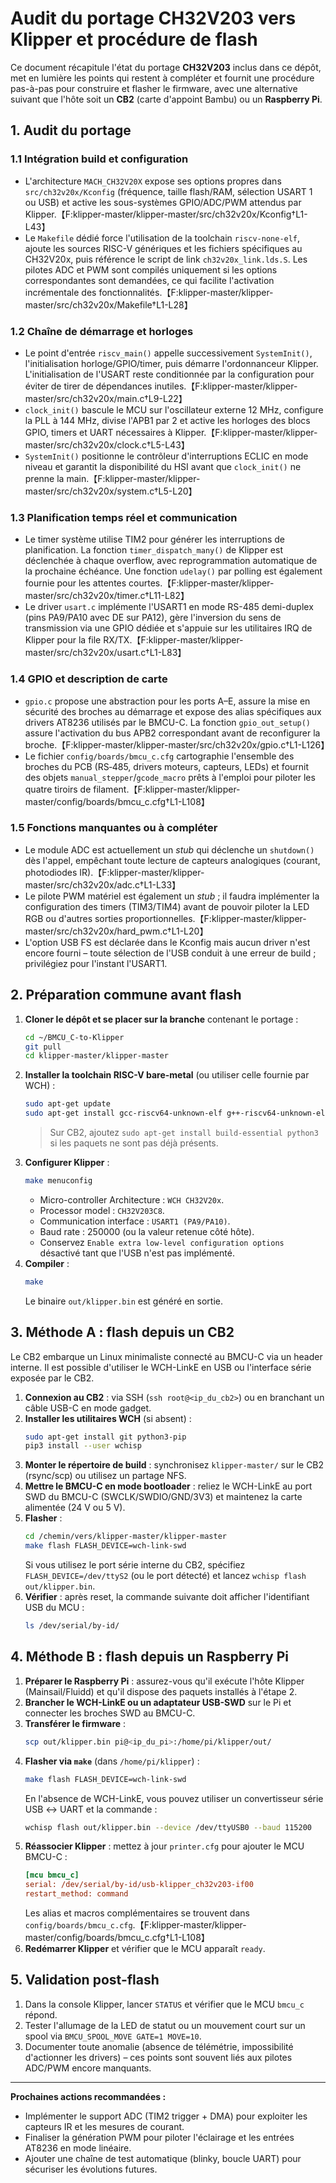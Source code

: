 # Audit du portage CH32V203 vers Klipper et procédure de flash

Ce document récapitule l'état du portage **CH32V203** inclus dans ce dépôt, met en lumière les points qui restent à
compléter et fournit une procédure pas-à-pas pour construire et flasher le firmware, avec une alternative suivant que
l'hôte soit un **CB2** (carte d'appoint Bambu) ou un **Raspberry Pi**.

## 1. Audit du portage

### 1.1 Intégration build et configuration

* L'architecture `MACH_CH32V20X` expose ses options propres dans `src/ch32v20x/Kconfig` (fréquence, taille flash/RAM,
  sélection USART 1 ou USB) et active les sous-systèmes GPIO/ADC/PWM attendus par Klipper.【F:klipper-master/klipper-master/src/ch32v20x/Kconfig†L1-L43】
* Le `Makefile` dédié force l'utilisation de la toolchain `riscv-none-elf`, ajoute les sources RISC-V génériques et les
  fichiers spécifiques au CH32V20x, puis référence le script de link `ch32v20x_link.lds.S`. Les pilotes ADC et PWM sont
  compilés uniquement si les options correspondantes sont demandées, ce qui facilite l'activation incrémentale des
  fonctionnalités.【F:klipper-master/klipper-master/src/ch32v20x/Makefile†L1-L28】

### 1.2 Chaîne de démarrage et horloges

* Le point d'entrée `riscv_main()` appelle successivement `SystemInit()`, l'initialisation horloge/GPIO/timer, puis
  démarre l'ordonnanceur Klipper. L'initialisation de l'USART reste conditionnée par la configuration pour éviter de
  tirer de dépendances inutiles.【F:klipper-master/klipper-master/src/ch32v20x/main.c†L9-L22】
* `clock_init()` bascule le MCU sur l'oscillateur externe 12 MHz, configure la PLL à 144 MHz, divise l'APB1 par 2 et
  active les horloges des blocs GPIO, timers et UART nécessaires à Klipper.【F:klipper-master/klipper-master/src/ch32v20x/clock.c†L5-L43】
* `SystemInit()` positionne le contrôleur d'interruptions ECLIC en mode niveau et garantit la disponibilité du HSI avant
  que `clock_init()` ne prenne la main.【F:klipper-master/klipper-master/src/ch32v20x/system.c†L5-L20】

### 1.3 Planification temps réel et communication

* Le timer système utilise TIM2 pour générer les interruptions de planification. La fonction `timer_dispatch_many()` de
  Klipper est déclenchée à chaque overflow, avec reprogrammation automatique de la prochaine échéance. Une fonction
  `udelay()` par polling est également fournie pour les attentes courtes.【F:klipper-master/klipper-master/src/ch32v20x/timer.c†L11-L82】
* Le driver `usart.c` implémente l'USART1 en mode RS-485 demi-duplex (pins PA9/PA10 avec DE sur PA12), gère
  l'inversion du sens de transmission via une GPIO dédiée et s'appuie sur les utilitaires IRQ de Klipper pour la file
  RX/TX.【F:klipper-master/klipper-master/src/ch32v20x/usart.c†L1-L83】

### 1.4 GPIO et description de carte

* `gpio.c` propose une abstraction pour les ports A–E, assure la mise en sécurité des broches au démarrage et expose des
  alias spécifiques aux drivers AT8236 utilisés par le BMCU-C. La fonction `gpio_out_setup()` assure l'activation du
  bus APB2 correspondant avant de reconfigurer la broche.【F:klipper-master/klipper-master/src/ch32v20x/gpio.c†L1-L126】
* Le fichier `config/boards/bmcu_c.cfg` cartographie l'ensemble des broches du PCB (RS‑485, drivers moteurs, capteurs,
  LEDs) et fournit des objets `manual_stepper`/`gcode_macro` prêts à l'emploi pour piloter les quatre tiroirs de
  filament.【F:klipper-master/klipper-master/config/boards/bmcu_c.cfg†L1-L108】

### 1.5 Fonctions manquantes ou à compléter

* Le module ADC est actuellement un *stub* qui déclenche un `shutdown()` dès l'appel, empêchant toute lecture de capteurs
  analogiques (courant, photodiodes IR).【F:klipper-master/klipper-master/src/ch32v20x/adc.c†L1-L33】
* Le pilote PWM matériel est également un *stub* ; il faudra implémenter la configuration des timers (TIM3/TIM4) avant de
  pouvoir piloter la LED RGB ou d'autres sorties proportionnelles.【F:klipper-master/klipper-master/src/ch32v20x/hard_pwm.c†L1-L20】
* L'option USB FS est déclarée dans le Kconfig mais aucun driver n'est encore fourni – toute sélection de l'USB conduit à
  une erreur de build ; privilégiez pour l'instant l'USART1.

## 2. Préparation commune avant flash

1. **Cloner le dépôt et se placer sur la branche** contenant le portage :
   ```bash
   cd ~/BMCU_C-to-Klipper
   git pull
   cd klipper-master/klipper-master
   ```
2. **Installer la toolchain RISC-V bare-metal** (ou utiliser celle fournie par WCH) :
   ```bash
   sudo apt-get update
   sudo apt-get install gcc-riscv64-unknown-elf g++-riscv64-unknown-elf binutils-riscv64-unknown-elf
   ```
   > Sur CB2, ajoutez `sudo apt-get install build-essential python3` si les paquets ne sont pas déjà présents.
3. **Configurer Klipper** :
   ```bash
   make menuconfig
   ```
   * Micro-controller Architecture : `WCH CH32V20x`.
   * Processor model : `CH32V203C8`.
   * Communication interface : `USART1 (PA9/PA10)`.
   * Baud rate : 250000 (ou la valeur retenue côté hôte).
   * Conservez `Enable extra low-level configuration options` désactivé tant que l'USB n'est pas implémenté.
4. **Compiler** :
   ```bash
   make
   ```
   Le binaire `out/klipper.bin` est généré en sortie.

## 3. Méthode A : flash depuis un CB2

Le CB2 embarque un Linux minimaliste connecté au BMCU-C via un header interne. Il est possible d'utiliser le WCH-LinkE en
USB ou l'interface série exposée par le CB2.

1. **Connexion au CB2** : via SSH (`ssh root@<ip_du_cb2>`) ou en branchant un câble USB-C en mode gadget.
2. **Installer les utilitaires WCH** (si absent) :
   ```bash
   sudo apt-get install git python3-pip
   pip3 install --user wchisp
   ```
3. **Monter le répertoire de build** : synchronisez `klipper-master/` sur le CB2 (rsync/scp) ou utilisez un partage NFS.
4. **Mettre le BMCU-C en mode bootloader** : reliez le WCH-LinkE au port SWD du BMCU-C (SWCLK/SWDIO/GND/3V3) et maintenez
   la carte alimentée (24 V ou 5 V).
5. **Flasher** :
   ```bash
   cd /chemin/vers/klipper-master/klipper-master
   make flash FLASH_DEVICE=wch-link-swd
   ```
   Si vous utilisez le port série interne du CB2, spécifiez `FLASH_DEVICE=/dev/ttyS2` (ou le port détecté) et lancez
   `wchisp flash out/klipper.bin`.
6. **Vérifier** : après reset, la commande suivante doit afficher l'identifiant USB du MCU :
   ```bash
   ls /dev/serial/by-id/
   ```

## 4. Méthode B : flash depuis un Raspberry Pi

1. **Préparer le Raspberry Pi** : assurez-vous qu'il exécute l'hôte Klipper (Mainsail/Fluidd) et qu'il dispose des paquets
   installés à l'étape 2.
2. **Brancher le WCH-LinkE ou un adaptateur USB-SWD** sur le Pi et connecter les broches SWD au BMCU-C.
3. **Transférer le firmware** :
   ```bash
   scp out/klipper.bin pi@<ip_du_pi>:/home/pi/klipper/out/
   ```
4. **Flasher via `make`** (dans `/home/pi/klipper`) :
   ```bash
   make flash FLASH_DEVICE=wch-link-swd
   ```
   En l'absence de WCH-LinkE, vous pouvez utiliser un convertisseur série USB ↔︎ UART et la commande :
   ```bash
   wchisp flash out/klipper.bin --device /dev/ttyUSB0 --baud 115200
   ```
5. **Réassocier Klipper** : mettez à jour `printer.cfg` pour ajouter le MCU BMCU-C :
   ```ini
   [mcu bmcu_c]
   serial: /dev/serial/by-id/usb-klipper_ch32v203-if00
   restart_method: command
   ```
   Les alias et macros complémentaires se trouvent dans `config/boards/bmcu_c.cfg`.【F:klipper-master/klipper-master/config/boards/bmcu_c.cfg†L1-L108】
6. **Redémarrer Klipper** et vérifier que le MCU apparaît `ready`.

## 5. Validation post-flash

1. Dans la console Klipper, lancer `STATUS` et vérifier que le MCU `bmcu_c` répond.
2. Tester l'allumage de la LED de statut ou un mouvement court sur un spool via `BMCU_SPOOL_MOVE GATE=1 MOVE=10`.
3. Documenter toute anomalie (absence de télémétrie, impossibilité d'actionner les drivers) – ces points sont souvent liés
   aux pilotes ADC/PWM encore manquants.

---

**Prochaines actions recommandées :**

* Implémenter le support ADC (TIM2 trigger + DMA) pour exploiter les capteurs IR et les mesures de courant.
* Finaliser la génération PWM pour piloter l'éclairage et les entrées AT8236 en mode linéaire.
* Ajouter une chaîne de test automatique (blinky, boucle UART) pour sécuriser les évolutions futures.
